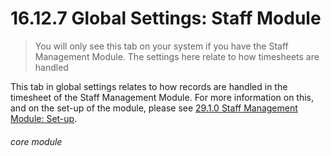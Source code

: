 # 16.12.7 Global Settings: Staff Module

> You will only see this tab on your system if you have the Staff Management Module. The settings here relate to how timesheets are handled



This tab in global settings relates to how records are handled in the timesheet of the Staff Management Module. For more information on this, and on the set-up of the module, please see [29.1.0 Staff Management Module: Set-up](/help/index/p/29.1.0).


###### core module
